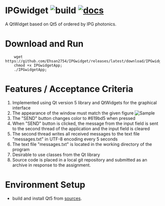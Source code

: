 # IPGwidget ![build](https://github.com/Ehsan2754/IPGwidget/actions/workflows/build.yml/badge.svg)  [![docs](https://github.com/Ehsan2754/IPGwidget/actions/workflows/docs.yml/badge.svg)](https://ehsan2754.github.io/IPGwidget)

A QtWidget based on Qt5 of ordered by IPG photonics. 

# Download and Run
```
    wget https://github.com/Ehsan2754/IPGwidget/releases/latest/download/IPGwidgetApp;
    chmod +x IPGwidgetApp; 
    ./IPGwidgetApp;
``` 
# Features / Acceptance Criteria
1. Implemented using Qt version 5 library and QtWidgets for the graphical interface
2. The appearance of the window must match the given figure
    ![Sample](https://i.ibb.co/smCSV2P/Screenshot-from-2023-02-03-16-10-23.png)
3. The "SEND" button changes color to #619bd5 when pressed
4. When "SEND" button is clicked, the message from the input field is sent to the second thread of the application and the input field is cleared
5. The second thread writes all received messages to the text file "messages.txt" in UTF-8 encoding every 5 seconds
6. The text file "messages.txt" is located in the working directory of the program
7. Desirable to use classes from the Qt library
8. Source code is placed in a local git repository and submitted as an archive in response to the assignment.

# Environment Setup
* build and install Qt5 from [sources](https://wiki.qt.io/Building_Qt_5_from_Git#Getting_the_source_code).